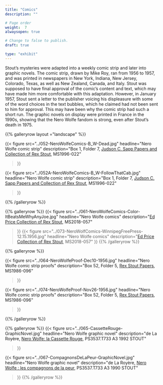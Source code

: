 ```yaml
---
title: "Comics"
description: ""

# Page order
weight:  7
alwaysopen: true

# Change to false to publish.
draft: true

type: "exhibit"
---
```

Stout’s mysteries were adapted into a weekly comic strip and later into graphic novels. The comic strip, drawn by Mike Roy, ran from 1956 to 1957, and was printed in newspapers in New York, Indiana, New Jersey, Colorado, Texas, as well as New Zealand, Canada, and Italy.  Stout was supposed to have final approval of the comic’s content and text, which may have made him more comfortable with this adaptation. However, in January 1957, Stout sent a letter to the publisher voicing his displeasure with some of the word choices in the text bubbles, which he claimed had not been sent to him for approval. This may have been why the comic strip had such a short run. The graphic novels on display were printed in France in the 1990s, showing that the Nero Wolfe fandom is strong, even after Stout’s death in 1975.

{{% galleryrow layout ="landscape" %}}

{{< figure src="../052-NeroWolfeComics-B_W-Dead.jpg"
          headline="Nero Wolfe comic strip"
           description="Box 1, Folder 7, [Judson C. Sapp Papers and Collection of Rex Stout](https://bc-primo.hosted.exlibrisgroup.com/permalink/f/l6ucgu/ALMA-BC21351253640001021), MS1996-022"
>}}

{{< figure src="../052A-NeroWolfeComics-B_W-FollowThatCab.jpg"
        headline="Nero Wolfe comic strip"
           description="Box 1, Folder 7, [Judson C. Sapp Papers and Collection of Rex Stout](https://bc-primo.hosted.exlibrisgroup.com/permalink/f/l6ucgu/ALMA-BC21351253640001021), MS1996-022"
>}}

{{% /galleryrow %}}

{{% galleryrow %}}
{{< figure src="../061-NeroWolfeComics-Color-ItBeatsMeWhyAnyJoe.jpg"
           headline="Nero Wolfe comics"
           description="[Ed Price Collection of Rex Stout](https://bc-primo.hosted.exlibrisgroup.com/permalink/f/l6ucgu/ALMA-BC21495631010001021), MS2018-057"
>}}
{{< figure src="../073-NeroWolfComics-WinnipegFreePress-12.15.1956.jpg"
           headline="Nero Wolfe comics"
           description="[Ed Price Collection of Rex Stout](https://bc-primo.hosted.exlibrisgroup.com/permalink/f/l6ucgu/ALMA-BC21495631010001021), MS2018-057"
>}}
{{% /galleryrow %}}

{{% galleryrow %}}

{{< figure src="../064-NeroWolfeProof-Dec10-1956.jpg"
           headline="Nero Wolfe comic strip proofs"
           description="Box 52, Folder 5, [Rex Stout Papers](https://bc-primo.hosted.exlibrisgroup.com/permalink/f/l6ucgu/ALMA-BC21323242860001021), MS1986-096"
>}}

{{< figure src="../074-NeroWolfeProof-Nov26-1956.jpg"
headline="Nero Wolfe comic strip proofs"
description="Box 52, Folder 5, [Rex Stout Papers](https://bc-primo.hosted.exlibrisgroup.com/permalink/f/l6ucgu/ALMA-BC21323242860001021), MS1986-096"
>}}

{{% /galleryrow %}}

{{% galleryrow %}}
{{< figure src="../065-CassetteRouge-GraphicNovel.jpg"
headline="Nero Wolfe graphic novel"
description="de La Royère, [Nero Wolfe: la Cassette Rouge](https://bc-primo.hosted.exlibrisgroup.com/permalink/f/l6ucgu/ALMA-BC21491381960001021), PS3537.T733 A3 1992 STOUT"
>}}

{{< figure src="../067-CompagnonsDeLaPeur-GraphicNovel.jpg"
headline="Nero Wolfe graphic novel"
description="de La Royère, [Nero Wolfe : les compagnons de la peur](https://bc-primo.hosted.exlibrisgroup.com/permalink/f/l6ucgu/ALMA-BC21491382000001021), PS3537.T733 A3 1990 STOUT"
>}}
{{% /galleryrow %}}
